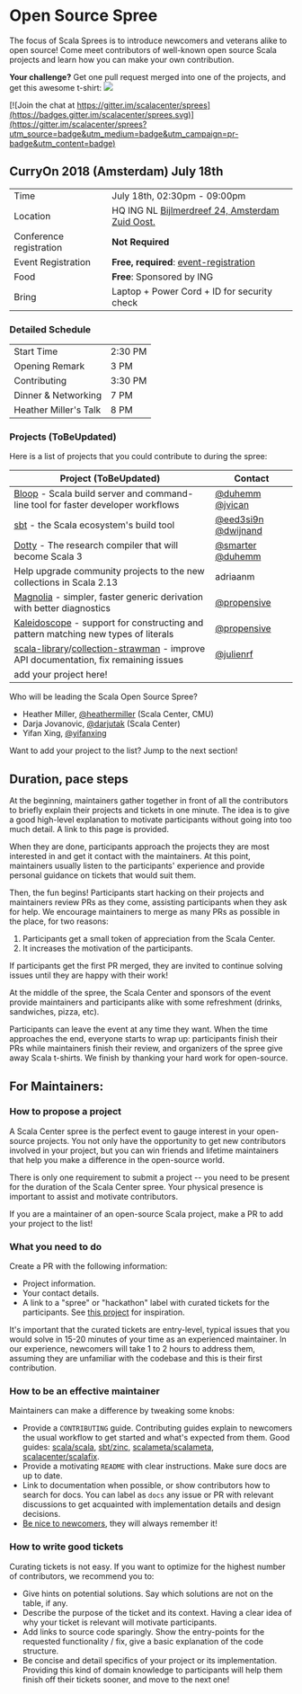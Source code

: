 # Open Source Spree

The focus of Scala Sprees is to introduce newcomers and veterans alike to open
source! Come meet contributors of well-known open source Scala projects and
learn how you can make your own contribution.

**Your challenge?** Get one pull request merged into one of the projects, and
get this awesome t-shirt:
![](https://pbs.twimg.com/media/CtnCrtvWAAAO0nE.jpg:small)

[![Join the chat at https://gitter.im/scalacenter/sprees](https://badges.gitter.im/scalacenter/sprees.svg)](https://gitter.im/scalacenter/sprees?utm_source=badge&utm_medium=badge&utm_campaign=pr-badge&utm_content=badge)

## CurryOn 2018 (Amsterdam) July 18th

|                         |                                                                                            |
| ----------------------- | ------------------------------------------------------------------------------------------ |
| Time                    | July 18th, 02:30pm - 09:00pm                                                               |
| Location                | HQ ING NL [Bijlmerdreef 24, Amsterdam Zuid Oost.][venue]					       |
| Conference registration | **Not Required**                                                                           |
| Event Registration      | **Free, required**: [event-registration](https://www.meetup.com/amsterdam-scala/events/252627071/)                                                  |
| Food                    | **Free**: Sponsored by ING                                                          |
| Bring                   | Laptop + Power Cord + ID for security check                                                |

[venue]: https://www.google.com/maps/place/Acanthus,+Bijlmerdreef+24,+1102+CT+Amsterdam,+Netherlands/data=!4m2!3m1!1s0x47c60b91227b1f3d:0x8f2538ebec1b00c5?sa=X&ved=0ahUKEwid_56isYvcAhVJc98KHTUwAUwQ8gEIKjAA
[event-registration]: ???


### Detailed Schedule
|                         |                                      |
| ----------------------- | -------------------------------------|
| Start Time              | 2:30 PM                              |
| Opening Remark          | 3 PM				 |
| Contributing		  | 3:30 PM				 |
| Dinner & Networking	  | 7 PM				 |
| Heather Miller's Talk	  | 8 PM      			 |



### Projects (**ToBeUpdated**)

Here is a list of projects that you could contribute to during the spree:

| Project (**ToBeUpdated**)                                                                 | Contact             |
| ----------------------------------------------------------------------------------------- | ------------------- |
| [Bloop] - Scala build server and command-line tool for faster developer workflows         | [@duhemm] [@jvican] |
| [sbt] - the Scala ecosystem's build tool                                                  | [@eed3si9n] [@dwijnand] |
| [Dotty] - The research compiler that will become Scala 3                                  | [@smarter] [@duhemm] |
| Help upgrade community projects to the new collections in Scala 2.13                      | adriaanm |
| [Magnolia] - simpler, faster generic derivation with better diagnostics                   | [@propensive] |
| [Kaleidoscope] - support for constructing and pattern matching new types of literals      | [@propensive] |
| [scala-library]/[collection-strawman] - improve API documentation, fix remaining issues   | [@julienrf] |
| add your project here!                                                                    |                     |

Who will be leading the Scala Open Source Spree?

* Heather Miller, [@heathermiller] (Scala Center, CMU)
* Darja Jovanovic, [@darjutak] (Scala Center)
* Yifan Xing, [@yifanxing]

Want to add your project to the list? Jump to the next section!

[@laughedelic]: https://github.com/laughedelic
[@smarter]: https://github.com/smarter
[@eed3si9n]: https://github.com/eed3si9n
[@dwijnand]: https://github.com/dwijnand
[@cunei]: https://github.com/cunei
[@olafurpg]: https://github.com/olafurpg
[@darjutak]: https://github.com/darjutak
[@duhemm]: https://github.com/Duhemm
[@julienrf]: https://github.com/julienrf
[@jvican]: https://github.com/jvican
[@propensive]: https://github.com/propensive
[@allanrenucci]: https://github.com/allanrenucci
[@nicolasstucki]: https://github.com/nicolasstucki
[@heathermiller]: https://github.com/heathermiller
[@yifanxing]: https://github.com/xingyif

[bloop]: https://github.com/scalacenter/bloop/issues?q=is%3Aopen+is%3Aissue+label%3A%22good+first+issue%22
[Guillotine]: https://github.com/propensive/guillotine
[Magnolia]: https://github.com/propensive/magnolia
[Kaleidoscope]: https://github.com/propensive/kaleidoscope
[scala native]: https://github.com/scala-native/scala-native
[dotty]: https://github.com/lampepfl/dotty/issues?q=is%3Aopen+is%3Aissue+label%3A%22help+wanted%22
[metals]: https://github.com/scalameta/metals/labels/good%20first%20issue
[sbt]: https://github.com/sbt/sbt/labels/good%20first%20issue
[scala-library]: https://github.com/scala/bug/issues?q=is%3Aopen+label%3Acollections+label%3A%22good+first+issue%22
[collection-strawman]: https://github.com/scala/collection-strawman/issues?q=is%3Aopen+label%3A%22low+hanging+fruit%22+label%3Aready
[scalameta]: https://github.com/scalameta/scalameta/labels/Good%20first%20contribution
[scalafmt]: https://github.com/scalameta/scalafmt/labels/good%20first%20time%20contribution
[scalafix]: https://github.com/scalacenter/scalafix/labels/good%20first%20issue
[metadoc]: https://github.com/scalameta/metadoc/issues?q=is%3Aissue+is%3Aopen+label%3A%22help+wanted%22+sort%3Aupdated-desc

## Duration, pace steps

At the beginning, maintainers gather together in front of all the contributors
to briefly explain their projects and tickets in one minute. The idea is to give
a good high-level explanation to motivate participants without going into too
much detail. A link to this page is provided.

When they are done, participants approach the projects they are most interested
in and get it contact with the maintainers. At this point, maintainers usually
listen to the participants' experience and provide personal guidance on tickets
that would suit them.

Then, the fun begins! Participants start hacking on their projects and
maintainers review PRs as they come, assisting participants when they ask for
help. We encourage maintainers to merge as many PRs as possible in the place,
for two reasons:

1.  Participants get a small token of appreciation from the Scala Center.
2.  It increases the motivation of the participants.

If participants get the first PR merged, they are invited to continue solving
issues until they are happy with their work!

At the middle of the spree, the Scala Center and sponsors of the event provide
maintainers and participants alike with some refreshment (drinks, sandwiches,
pizza, etc).

Participants can leave the event at any time they want. When the time approaches
the end, everyone starts to wrap up: participants finish their PRs while
maintainers finish their review, and organizers of the spree give away Scala
t-shirts. We finish by thanking your hard work for open-source.

## For Maintainers:

### How to propose a project

A Scala Center spree is the perfect event to gauge interest in your open-source
projects. You not only have the opportunity to get new contributors involved in
your project, but you can win friends and lifetime maintainers that help you
make a difference in the open-source world.

There is only one requirement to submit a project -- you need to be present for
the duration of the Scala Center spree. Your physical presence is important to
assist and motivate contributors.

If you are a maintainer of an open-source Scala project, make a PR to add your
project to the list!

### What you need to do

Create a PR with the following information:

* Project information.
* Your contact details.
* A link to a "spree" or "hackathon" label with curated tickets for the
 participants. See
 [this project](https://github.com/sbt/zinc/issues?utf8=✓&q=label:hackathon%20is:issue)
 for inspiration.

It's important that the curated tickets are entry-level, typical issues that you
would solve in 15-20 minutes of your time as an experienced maintainer. In our
experience, newcomers will take 1 to 2 hours to address them, assuming they are
unfamiliar with the codebase and this is their first contribution.

### How to be an effective maintainer

Maintainers can make a difference by tweaking some knobs:

* Provide a `CONTRIBUTING` guide. Contributing guides explain to newcomers the
 usual workflow to get started and what's expected from them. Good guides:
 [scala/scala](https://github.com/scala/scala/blob/2.12.x/CONTRIBUTING.md),
 [sbt/zinc](https://github.com/sbt/zinc/blob/1.x/CONTRIBUTING.md),
 [scalameta/scalameta](https://github.com/scalameta/scalameta/blob/master/CONTRIBUTING.md),
 [scalacenter/scalafix](https://github.com/scala/scala/blob/2.12.x/CONTRIBUTING.md).
* Provide a motivating `README` with clear instructions. Make sure docs are up
 to date.
* Link to documentation when possible, or show contributors how to search for
 docs. You can label as `docs` any issue or PR with relevant discussions to get
 acquainted with implementation details and design decisions.
* [Be nice to newcomers](http://brson.github.io/2017/04/05/minimally-nice-maintainer),
 they will always remember it!

### How to write good tickets

Curating tickets is not easy. If you want to optimize for the highest number of
contributors, we recommend you to:

* Give hints on potential solutions. Say which solutions are not on the table,
 if any.
* Describe the purpose of the ticket and its context. Having a clear idea of why
 your ticket is relevant will motivate participants.
* Add links to source code sparingly. Show the entry-points for the requested
 functionality / fix, give a basic explanation of the code structure.
* Be concise and detail specifics of your project or its implementation.
 Providing this kind of domain knowledge to participants will help them finish
 off their tickets sooner, and move to the next one!
